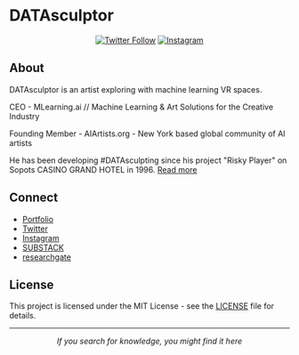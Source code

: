 # DATAsculptor

<p align="center">
<a href="https://twitter.com/Gross_sculptor"><img src="https://img.shields.io/twitter/follow/Gross_sculptor?style=social" alt="Twitter Follow"/></a>
<a href="https://www.instagram.com/datasculptor/"><img src="https://img.shields.io/badge/Instagram-Follow-E4405F?logo=instagram&style=flat-square" alt="Instagram"/></a>
</p>

## About

DATAsculptor is an artist exploring with machine learning VR spaces.

CEO - MLearning.ai // Machine Learning & Art Solutions for the Creative Industry 

Founding Member - AIArtists.org - New York based global community of AI artists

He has been developing #DATAsculpting since his project "Risky Player" on Sopots CASINO GRAND HOTEL in 1996.
[Read more](https://www.sztucznainteligencja.org.pl/en/in-the-name-of-the-father-an-immortal-sculptor/)

## Connect

- [Portfolio](https://datasculptor.mlearning.ai)
- [Twitter](https://twitter.com/Gross_sculptor)
- [Instagram](https://www.instagram.com/datasculptor/)
- [SUBSTACK](https://mlearning.substack.com)
- [researchgate](https://www.researchgate.net/profile/Dariusz-Gross)

## License

This project is licensed under the MIT License - see the [LICENSE](LICENSE) file for details.

---

<p align="center">
  <i>If you search for knowledge, you might find it here</i>
</p>
